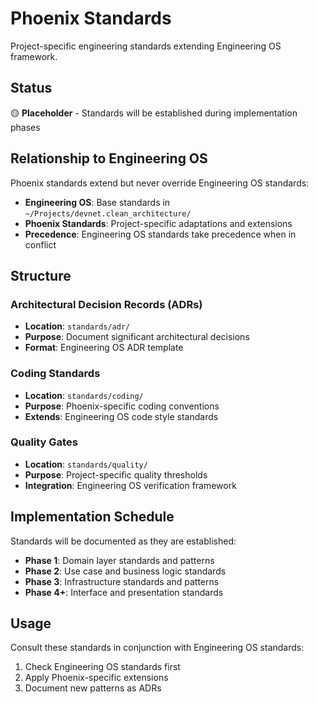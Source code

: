 # Phoenix Standards

Project-specific engineering standards extending Engineering OS framework.

## Status
🟡 **Placeholder** - Standards will be established during implementation phases

## Relationship to Engineering OS

Phoenix standards extend but never override Engineering OS standards:
- **Engineering OS**: Base standards in `~/Projects/devnet.clean_architecture/`
- **Phoenix Standards**: Project-specific adaptations and extensions
- **Precedence**: Engineering OS standards take precedence when in conflict

## Structure

### Architectural Decision Records (ADRs)
- **Location**: `standards/adr/`
- **Purpose**: Document significant architectural decisions
- **Format**: Engineering OS ADR template

### Coding Standards
- **Location**: `standards/coding/`
- **Purpose**: Phoenix-specific coding conventions
- **Extends**: Engineering OS code style standards

### Quality Gates
- **Location**: `standards/quality/`
- **Purpose**: Project-specific quality thresholds
- **Integration**: Engineering OS verification framework

## Implementation Schedule

Standards will be documented as they are established:
- **Phase 1**: Domain layer standards and patterns
- **Phase 2**: Use case and business logic standards
- **Phase 3**: Infrastructure standards and patterns
- **Phase 4+**: Interface and presentation standards

## Usage

Consult these standards in conjunction with Engineering OS standards:
1. Check Engineering OS standards first
2. Apply Phoenix-specific extensions
3. Document new patterns as ADRs
